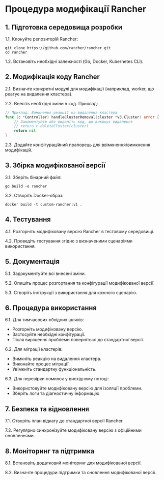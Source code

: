# Процедура модифікації Rancher

## 1. Підготовка середовища розробки

1.1. Клонуйте репозиторій Rancher:
```
git clone https://github.com/rancher/rancher.git
cd rancher
```

1.2. Встановіть необхідні залежності (Go, Docker, Kubernetes CLI).

## 2. Модифікація коду Rancher

2.1. Визначте конкретні модулі для модифікації (наприклад, worker, що реагує на видалення кластера).

2.2. Внесіть необхідні зміни в код. Приклад:
```go
// Приклад: Вимкнення реакції на видалення кластера
func (c *Controller) handleClusterRemoval(cluster *v3.Cluster) error {
    // Закоментуйте або видаліть код, що виконує видалення
    // return c.deleteCluster(cluster)
    return nil
}
```

2.3. Додайте конфігураційний прапорець для ввімкнення/вимкнення модифікацій.

## 3. Збірка модифікованої версії

3.1. Зберіть бінарний файл:
```
go build -o rancher
```

3.2. Створіть Docker-образ:
```
docker build -t custom-rancher:v1 .
```

## 4. Тестування

4.1. Розгорніть модифіковану версію Rancher в тестовому середовищі.

4.2. Проведіть тестування згідно з визначеними сценаріями використання.

## 5. Документація

5.1. Задокументуйте всі внесені зміни.

5.2. Опишіть процес розгортання та конфігурації модифікованої версії.

5.3. Створіть інструкції з використання для кожного сценарію.

## 6. Процедура використання

6.1. Для тимчасових обхідних шляхів:
   - Розгорніть модифіковану версію.
   - Застосуйте необхідні конфігурації.
   - Після вирішення проблеми поверніться до стандартної версії.

6.2. Для міграції кластерів:
   - Вимкніть реакцію на видалення кластера.
   - Виконайте процес міграції.
   - Увімкніть стандартну функціональність.

6.3. Для перевірки помилок у висхідному потоці:
   - Використовуйте модифіковану версію для ізоляції проблеми.
   - Зберіть логи та діагностичну інформацію.

## 7. Безпека та відновлення

7.1. Створіть план відкату до стандартної версії Rancher.

7.2. Регулярно синхронізуйте модифіковану версію з офіційними оновленнями.

## 8. Моніторинг та підтримка

8.1. Встановіть додатковий моніторинг для модифікованої версії.

8.2. Визначте процедури підтримки та оновлення модифікованої версії.
